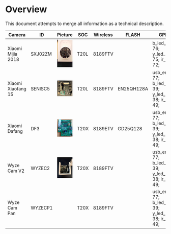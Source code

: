 
# Overview

This document attempts to merge all information as a technical description.


| Camera                  | ID       | Picture                                | SOC  |Wireless    | FLASH      | GPIO                                                  | Notes                  |
|-------------------------|----------|----------------------------------------|------|------------|------------|-------------------------------------------------------|------------------------|
| Xiaomi Mijia 2018       | SXJ02ZM  | ![](SXJ02ZM/img/20181214_071923.jpg)   | T20L | 8189FTV |            | b_led_pin 76; y_led_pin 75; ir_pin 72;                | motor:false; usb:false |
| Xiaomi Xiaofang 1S      | SENISC5 | ![](xiaomi_xiaofang1s/img/l04CJZO.jpg)  | T20L | 8189FTV | EN25QH128A | usb_en_pin 77; b_led_pin 39; y_led_pin 38; ir_pin 49; | motor:false; usb:true            |
| Xiaomi Dafang           | DF3 | ![](xiaomi_dafang/img/mainboard_rev1.jpg)   | T20X | 8189ETV | GD25Q128   | usb_en_pin 77; b_led_pin 39; y_led_pin 38; ir_pin 49; | motor:true; usb:true |
| Wyze Cam V2             | WYZEC2   | ![](wyzecam_v2/img/2pr4jp2.jpg)        | T20X | 8189FTV |            | usb_en_pin 77; b_led_pin 39; y_led_pin 38; ir_pin 49; | motor:false; usb:true            |
| Wyze Cam Pan            | WYZECP1  |                                        | T20X | 8189FTV |            | usb_en_pin 77; b_led_pin 39; y_led_pin 38; ir_pin 49; | motor:true; usb:true |
